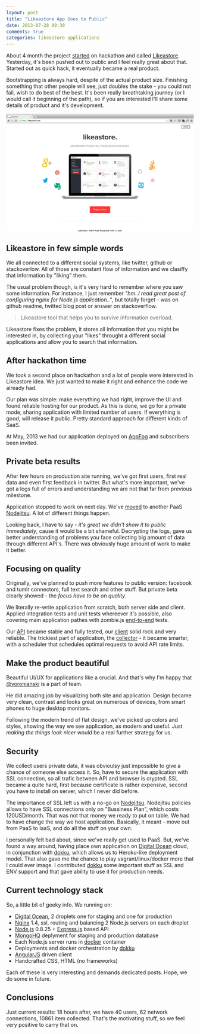 ```yaml
---
layout: post
title: "Likeastore App Goes to Public"
date: 2013-07-28 09:30
comments: true
categories: likeastore applications
---
```


About 4 month the project [started](http://beletsky.net/2013/03/likeastore-application-built-on.html) on hackathon and called [Likeastore](https://likeastore.com/). Yesterday, it's been pushed out to public and I feel really great about that. Started out as quick hack, it eventually became a real product.

Bootstrapping is always hard, despite of the actual product size. Finishing something that other people will see, just doubles the stake - you could not fail, wish to do best of the best. It's been really breathtaking journey (or I would call it beginning of the path), so if you are interested I'll share some details of product and it's development.

<!--More-->

![likeastore](/images/blog/likeastore-home.png)

## Likeastore in few simple words

We all connected to a different social systems, like twitter, github or stackoverlow. All of those are constant flow of information and we clasiffy that information by "liking" them.

The usual problem though, is it's very hard to remember where you saw some information. For instance, I just remember *"hm..I read great post of configuring nginx for Node.js application.."*, but totally forget - was on github readme, twitted blog post or answer on stackoverflow.

>Likeastore tool that helps you to survive information overload.

Likeastore fixes the problem, it stores all information that you might be interested in, by collecting your "likes" throught a different social applications and allow you to search that information.

## After hackathon time

We took a second place on hackathon and a lot of people were interested in Likeastore idea. We just wanted to make it right and enhance the code we already had.

Our plan was simple: make everything we had right, improve the UI and found reliable hosting for our product. As this is done, we go for a private mode, sharing application with limited number of users. If everything is good, will release it public. Pretty standard approach for different kinds of SaaS.

At May, 2013 we had our application deployed on [AppFog](https://www.appfog.com/) and subscribers been invited.

## Private beta results

After few hours on production site running, we've got first users, first real data and even first feedback in twitter.
But what's more important, we've got a logs full of errors and understanding we are not that far from previous milestone.

Application stopped to work on next day. We've [moved](http://beletsky.net/2013/07/why-we-moved-from-appfog-to-nodejitsu.html) to another PaaS [Nodejitsu](https://www.nodejitsu.com/). A lot of different things happen.

Looking back, I have to say - *it's great we didn't show it to public immediately*, cause it would be a bit shameful. Decrypting the logs, gave us better understanding of problems you face collecting big amount of data through different API's. There was obviously huge amount of work to make it better.

## Focusing on quality

Originally, we've planned to push more features to public version: facebook and tumlr connectors, full text search and other stuff. But private beta clearly showed - the *focus have to be on quality*.

We literally re-write application from scratch, both server side and client. Applied integration tests and unit tests whereever it's possible, also covering main application pathes with zombie.js [end-to-end](http://pixelhunter.me/post/54753803233/end-to-end-testing-with-zombie-js-mocha-js-and) tests.

Our [API](https://github.com/likeastore/app/tree/master/source/api) became stable and fully tested, our [client](https://github.com/likeastore/app/tree/master/public/js) solid rock and very reliable. The trickiest part of application, the [collector](https://github.com/likeastore/collector) - it became smarter, with a scheduler that schedules optimal requests to avoid API rate limits.

## Make the product beautiful

Beautiful UI/UX for applications like a crucial. And that's why I'm happy that [@voronianski](https://twitter.com/voronianski) is a part of team.

He did amazing job by visualizing both site and application. Design became very clean, contrast and looks great on numerous of devices, from smart phones to huge desktop monitors.

Following the modern trend of flat design, we've picked up colors and styles, showing the way we see application, as modern and useful. Just *making the things look nicer* would be a real further strategy for us.

## Security

We collect users private data, it was obvioulsy just impossible to give a chance of someone else access it. So, have to secure the application with SSL connection, so all trafic between API and browser is crypted. SSL became a quite hard, first because certificate is rather expensive, second you have to install on server, which I never did before.

The importance of SSL left us with a no-go on [Nodejitsu](https://www.nodejitsu.com/). Nodejitsu policies allows to have SSL connections only on "Bussiness Plan", which costs 120USD/month. That was not that money we ready to put on table. We had to have change the way we host application. Basically, it meant - move out from PaaS to IaaS, and do all the stuff on your own.

I personally felt bad about, since we've really get used to PaaS. But, we've found a way around, having place own application on [Digital Ocean](https://www.digitalocean.com/) cloud, in conjunction with [dokku](https://github.com/progrium/dokku), which allows us to Heroku-like deployment model. That also gave me the chance to play vagrant/linux/docker more that I could ever image. I contributed [dokku](https://github.com/progrium/dokku) some important stuff as SSL and ENV support and that gave ability to use it for production needs.

## Current technology stack

So, a little bit of geeky info. We running on:

* [Digital Ocean](https://www.digitalocean.com/), 2 droplets one for staging and one for production
* [Nginx](http://nginx.org/) 1.4, ssl, routing and balancing 2 Node.js servers on each droplet
* [Node.js](http://nodejs.org/) 0.8.25 + [Express.js](http://expressjs.com/) based API
* [MongoHQ](http://www.mongohq.com/home) deplyment for staging and production database
* Each Node.js server runs in [docker](http://www.docker.io/) container
* Deployments and docker orchestration by [dokku](https://github.com/progrium/dokku)
* [AngularJS](http://angularjs.org/) driven client
* Handcrafted CSS, HTML (no frameworks)

Each of these is very interesting and demands dedicated posts. Hope, we do some in future.

## Conclusions

Just current results: 18 hours after, we have 40 users, 62 network connections, 10861 item collected. That's the motivating stuff, so we feel very positive to carry that on.